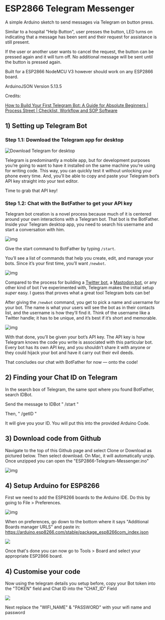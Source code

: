 # ESP2866 Telegram Messenger

A simple Arduino sketch to send messages via Telegram on button press. 

Similar to a hospital "Help Button", user presses the button, LED turns on indicating that a message has been sent and their request for assistance is still present. 

If the user or another user wants to cancel the request, the button can be pressed again and it will turn off. No additional message will be sent until the button is pressed again. 

Built for a ESP2866 NodeMCU V3 however should work on any ESP2866 board. 



ArduinoJSON Version 5.13.5



Credits: 

[How to Build Your First Telegram Bot: A Guide for Absolute Beginners | Process Street | Checklist, Workflow and SOP Software](https://www.process.st/telegram-bot/)





## 1) Setting up Telegram Bot

### Step 1.1: Download the Telegram app for desktop

![Download Telegram for desktop](https://www.process.st/wp-content/uploads/2018/05/Snip20180510_34.png)

Telegram is predominantly a mobile app, but for development purposes you’re going to want to have it installed on the same machine you’re using for writing code. This way, you can quickly test it without unlocking your phone every time. And, you’ll be able to copy and paste your Telegram bot’s API key straight into your text editor.

Time to grab that API key!

### Step 1.2: Chat with the BotFather to get your API key

Telegram bot creation is a novel process because much of it is centered around your own interactions with a Telegram bot. That bot is the BotFather. Inside your Telegram desktop app, you need to search his username and start a conversation with him.

![img](https://www.process.st/wp-content/uploads/2018/05/Snip20180510_36.png)

Give the start command to BotFather by typing `/start`.

You’ll see a list of commands that help you create, edit, and manage your bots. Since it’s your first time, you’ll want `/newbot`.

![img](https://www.process.st/wp-content/uploads/2018/05/Snip20180510_33.png)

Compared to the process for building a [Twitter bot](https://github.com/benjbrandall/minimalist-painter), a [Mastodon bot](http://benjbrandall.xyz/mastodon-bot-ruby/), or any other kind of bot I’ve experimented with, Telegram makes the initial setup *super* easy. I guess that proves what a great tool Telegram bots can be!

After giving the `/newbot` command, you get to pick a name and username for your bot. The name is what your users will see the bot as in their contacts list, and the username is how they’ll find it. Think of the username like a Twitter handle; it has to be unique, and it’s best if it’s short and memorable.

![img](https://www.process.st/wp-content/uploads/2018/05/Snip20180510_37.png)

With that done, you’ll be given your bot’s API key. The API key is how Telegram knows the code you write is associated with this particular bot. Every bot has its own API key, and you shouldn’t share it with anyone or they could hijack your bot and have it carry out their evil deeds.

That concludes our chat with BotFather for now — onto the code!



## 2) Finding your Chat ID on Telegram

In the search box of Telegram, the same spot where you found BotFather, search IDBot.

Send the message to IDBot " /start "

Then, " /getID "

It will give you your ID. You will put this into the provided Arduino Code. 



## 3) Download code from Github

Navigate to the top of this Github page and select Clone or Download as pictured below. Then select download. On Mac, it will automatically unzip. Once unzipped you can open the "ESP2866-Telegram-Messenger.ino"

![img](https://i2.wp.com/www.alphr.com/wp-content/uploads/2019/01/download-github-file-1024x483-1.png?fit=690%2C690&ssl=1)



## 4) Setup Arduino for ESP8266

First we need to add the ESP8266 boards to the Arduino IDE. Do this by going to File > Preferences.

![img](https://puu.sh/HH1il.png) 

When on preferences, go down to the bottom where it says "Additional Boards manager URLS" and paste in: https://arduino.esp8266.com/stable/package_esp8266com_index.json 

![](https://puu.sh/HH1jZ.png)

Once that's done you can now go to Tools > Board and select your appropriate ESP2866 board. 



## 4) Customise your code

Now using the telegram details you setup before, copy your Bot token into the "TOKEN" field and Chat ID into the "CHAT_ID" Field

![](https://puu.sh/HH1mu.png)

Next replace the "WIFI_NAME" & "PASSWORD" with your wifi name and password